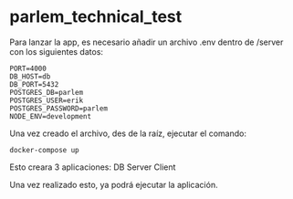 # parlem_technical_test

Para lanzar la app, es necesario añadir un archivo .env dentro de /server con los siguientes datos:

```
PORT=4000
DB_HOST=db
DB_PORT=5432
POSTGRES_DB=parlem
POSTGRES_USER=erik
POSTGRES_PASSWORD=parlem
NODE_ENV=development
```

Una vez creado el archivo, des de la raíz, ejecutar el comando:

`docker-compose up`

Esto creara 3 aplicaciones:
DB
Server
Client

Una vez realizado esto, ya podrá ejecutar la aplicación.
